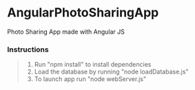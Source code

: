 # AngularPhotoSharingApp
Photo Sharing App made with Angular JS

### Instructions
> 1. Run "npm install" to install dependencies
> 2. Load the database by running "node loadDatabase.js"
> 3. To launch app run "node webServer.js"
